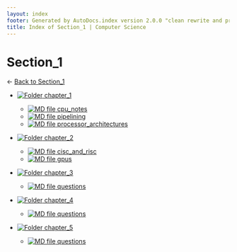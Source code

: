 ```yaml
---
layout: index
footer: Generated by AutoDocs.index version 2.0.0 "clean rewrite and preprocessing" ⓒ Starwort, 2020
title: Index of Section_1 | Computer Science
---
```


# Section_1

← [Back to Section_1](..)

- [![Folder](https://starwort.github.io/computer-science/icon-folder.png) chapter_1](Paper_1/section_1/chapter_1)
  - [![MD file](https://img.icons8.com/windows/512/4a90e2/regular-document.png) cpu_notes](Paper_1/section_1/chapter_1/cpu_notes.md)
  - [![MD file](https://img.icons8.com/windows/512/4a90e2/regular-document.png) pipelining](Paper_1/section_1/chapter_1/pipelining.md)
  - [![MD file](https://img.icons8.com/windows/512/4a90e2/regular-document.png) processor_architectures](Paper_1/section_1/chapter_1/processor_architectures.md)

- [![Folder](https://starwort.github.io/computer-science/icon-folder.png) chapter_2](Paper_1/section_1/chapter_2)
  - [![MD file](https://img.icons8.com/windows/512/4a90e2/regular-document.png) cisc_and_risc](Paper_1/section_1/chapter_2/cisc_and_risc.md)
  - [![MD file](https://img.icons8.com/windows/512/4a90e2/regular-document.png) gpus](Paper_1/section_1/chapter_2/gpus.md)

- [![Folder](https://starwort.github.io/computer-science/icon-folder.png) chapter_3](Paper_1/section_1/chapter_3)
  - [![MD file](https://img.icons8.com/windows/512/4a90e2/regular-document.png) questions](Paper_1/section_1/chapter_3/questions.md)

- [![Folder](https://starwort.github.io/computer-science/icon-folder.png) chapter_4](Paper_1/section_1/chapter_4)
  - [![MD file](https://img.icons8.com/windows/512/4a90e2/regular-document.png) questions](Paper_1/section_1/chapter_4/questions.md)

- [![Folder](https://starwort.github.io/computer-science/icon-folder.png) chapter_5](Paper_1/section_1/chapter_5)
  - [![MD file](https://img.icons8.com/windows/512/4a90e2/regular-document.png) questions](Paper_1/section_1/chapter_5/questions.md)

